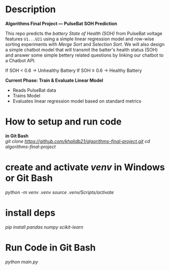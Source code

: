 # Description

**Algorithms Final Project — PulseBat SOH Prediction** 

This repo predicts the *battery State of Health (SOH)* from PulseBat voltage features `U1...U21` using a simple linear regression model and row-wise sorting experiments with *Merge Sort* and *Selection Sort*. We will also design a simple chatbot model that will transmit the batter's health status (SOH) and answer some simple bettery related questions by linking our chatbot to a Chatbot API.

If SOH < 0.6 → Unhealthy Battery 
If SOH ≥ 0.6 → Healthy Battery



**Current Phase: Train & Evaluate Linear Model**
- Reads PulseBat data
- Trains Model
- Evaluates linear regression model based on standard metrics

# How to setup and run code


**in Git Bash**  
*git clone https://github.com/khalidb21/algorithms-final-project.git*
*cd algorithms-final-project*

# create and activate *venv* in Windows or Git Bash
*python -m venv .venv*
*source .venv/Scripts/activate*     

# install deps
*pip install pandas numpy scikit-learn*

# Run Code in Git Bash
*python main.py*
